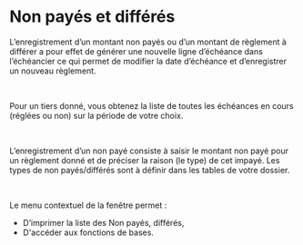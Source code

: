 # Non payés et différés

L’enregistrement d’un montant non payés ou d’un montant de règlement 
 à différer a pour effet de générer une nouvelle ligne d’échéance dans 
 l’échéancier ce qui permet de modifier la date d’échéance et d’enregistrer 
 un nouveau règlement.


 


Pour un tiers donné, vous obtenez la liste de toutes les échéances en 
 cours (réglées ou non) sur la période de votre choix.


 


L’enregistrement d’un non payé consiste à saisir le montant non payé 
 pour un règlement donné et de préciser la raison (le type) de cet impayé. 
 Les types de non payés/différés sont à définir dans les tables de votre 
 dossier.


 


Le menu contextuel de la fenêtre permet :


* D’imprimer la liste 
 des Non payés, différés,
* D'accéder aux fonctions 
 de bases.


 






